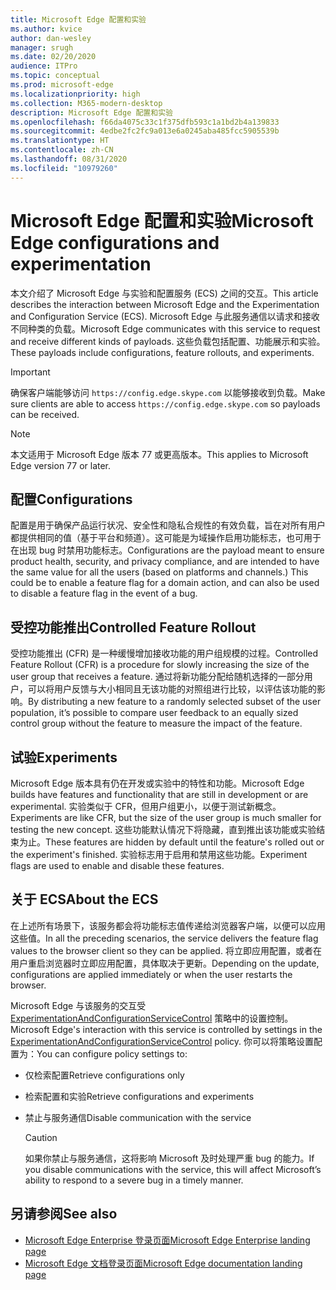 ```yaml
---
title: Microsoft Edge 配置和实验
ms.author: kvice
author: dan-wesley
manager: srugh
ms.date: 02/20/2020
audience: ITPro
ms.topic: conceptual
ms.prod: microsoft-edge
ms.localizationpriority: high
ms.collection: M365-modern-desktop
description: Microsoft Edge 配置和实验
ms.openlocfilehash: f66da4075c33c1f375dfb593c1a1bd2b4a139833
ms.sourcegitcommit: 4edbe2fc2fc9a013e6a0245aba485fcc5905539b
ms.translationtype: HT
ms.contentlocale: zh-CN
ms.lasthandoff: 08/31/2020
ms.locfileid: "10979260"
---
```

# <span data-ttu-id="f745b-103">Microsoft Edge 配置和实验</span><span class="sxs-lookup"><span data-stu-id="f745b-103">Microsoft Edge configurations and experimentation</span></span>

<span data-ttu-id="f745b-104">本文介绍了 Microsoft Edge 与实验和配置服务 (ECS) 之间的交互。</span><span class="sxs-lookup"><span data-stu-id="f745b-104">This article describes the interaction between Microsoft Edge and the Experimentation and Configuration Service (ECS).</span></span> <span data-ttu-id="f745b-105">Microsoft Edge 与此服务通信以请求和接收不同种类的负载。</span><span class="sxs-lookup"><span data-stu-id="f745b-105">Microsoft Edge communicates with this service to request and receive different kinds of payloads.</span></span> <span data-ttu-id="f745b-106">这些负载包括配置、功能展示和实验。</span><span class="sxs-lookup"><span data-stu-id="f745b-106">These payloads include configurations, feature rollouts, and experiments.</span></span>

> [!IMPORTANT]
> <span data-ttu-id="f745b-107">确保客户端能够访问 `https://config.edge.skype.com` 以能够接收到负载。</span><span class="sxs-lookup"><span data-stu-id="f745b-107">Make sure clients are able to access `https://config.edge.skype.com` so payloads can be received.</span></span>

> [!NOTE]
> <span data-ttu-id="f745b-108">本文适用于 Microsoft Edge 版本 77 或更高版本。</span><span class="sxs-lookup"><span data-stu-id="f745b-108">This applies to Microsoft Edge version 77 or later.</span></span>

## <span data-ttu-id="f745b-109">配置</span><span class="sxs-lookup"><span data-stu-id="f745b-109">Configurations</span></span>

<span data-ttu-id="f745b-110">配置是用于确保产品运行状况、安全性和隐私合规性的有效负载，旨在对所有用户都提供相同的值（基于平台和频道）。这可能是为域操作启用功能标志，也可用于在出现 bug 时禁用功能标志。</span><span class="sxs-lookup"><span data-stu-id="f745b-110">Configurations are the payload meant to ensure product health, security, and privacy compliance, and are intended to have the same value for all the users (based on platforms and channels.) This could be to enable a feature flag for a domain action, and can also be used to disable a feature flag in the event of a bug.</span></span>

## <span data-ttu-id="f745b-111">受控功能推出</span><span class="sxs-lookup"><span data-stu-id="f745b-111">Controlled Feature Rollout</span></span>

<span data-ttu-id="f745b-112">受控功能推出 (CFR) 是一种缓慢增加接收功能的用户组规模的过程。</span><span class="sxs-lookup"><span data-stu-id="f745b-112">Controlled Feature Rollout (CFR) is a procedure for slowly increasing the size of the user group that receives a feature.</span></span> <span data-ttu-id="f745b-113">通过将新功能分配给随机选择的一部分用户，可以将用户反馈与大小相同且无该功能的对照组进行比较，以评估该功能的影响。</span><span class="sxs-lookup"><span data-stu-id="f745b-113">By distributing a new feature to a randomly selected subset of the user population, it’s possible to compare user feedback to an equally sized control group without the feature to measure the impact of the feature.</span></span>

## <span data-ttu-id="f745b-114">试验</span><span class="sxs-lookup"><span data-stu-id="f745b-114">Experiments</span></span>

<span data-ttu-id="f745b-115">Microsoft Edge 版本具有仍在开发或实验中的特性和功能。</span><span class="sxs-lookup"><span data-stu-id="f745b-115">Microsoft Edge builds have features and functionality that are still in development or are experimental.</span></span> <span data-ttu-id="f745b-116">实验类似于 CFR，但用户组更小，以便于测试新概念。</span><span class="sxs-lookup"><span data-stu-id="f745b-116">Experiments are like CFR, but the size of the user group is much smaller for testing the new concept.</span></span> <span data-ttu-id="f745b-117">这些功能默认情况下将隐藏，直到推出该功能或实验结束为止。</span><span class="sxs-lookup"><span data-stu-id="f745b-117">These features are hidden by default until the feature's rolled out or the experiment's finished.</span></span> <span data-ttu-id="f745b-118">实验标志用于启用和禁用这些功能。</span><span class="sxs-lookup"><span data-stu-id="f745b-118">Experiment flags are used to enable and disable these features.</span></span>

## <span data-ttu-id="f745b-119">关于 ECS</span><span class="sxs-lookup"><span data-stu-id="f745b-119">About the ECS</span></span>

<span data-ttu-id="f745b-120">在上述所有场景下，该服务都会将功能标志值传递给浏览器客户端，以便可以应用这些值。</span><span class="sxs-lookup"><span data-stu-id="f745b-120">In all the preceding scenarios, the service delivers the feature flag values to the browser client so they can be applied.</span></span> <span data-ttu-id="f745b-121">将立即应用配置，或者在用户重启浏览器时立即应用配置，具体取决于更新。</span><span class="sxs-lookup"><span data-stu-id="f745b-121">Depending on the update, configurations are applied immediately or when the user restarts the browser.</span></span>

<span data-ttu-id="f745b-122">Microsoft Edge 与该服务的交互受 [ExperimentationAndConfigurationServiceControl](https://docs.microsoft.com/DeployEdge/microsoft-edge-policies#experimentationandconfigurationservicecontrol) 策略中的设置控制。</span><span class="sxs-lookup"><span data-stu-id="f745b-122">Microsoft Edge's interaction with this service is controlled by settings in the [ExperimentationAndConfigurationServiceControl](https://docs.microsoft.com/DeployEdge/microsoft-edge-policies#experimentationandconfigurationservicecontrol) policy.</span></span> <span data-ttu-id="f745b-123">你可以将策略设置配置为：</span><span class="sxs-lookup"><span data-stu-id="f745b-123">You can configure policy settings to:</span></span>

- <span data-ttu-id="f745b-124">仅检索配置</span><span class="sxs-lookup"><span data-stu-id="f745b-124">Retrieve configurations only</span></span>
- <span data-ttu-id="f745b-125">检索配置和实验</span><span class="sxs-lookup"><span data-stu-id="f745b-125">Retrieve configurations and experiments</span></span>
- <span data-ttu-id="f745b-126">禁止与服务通信</span><span class="sxs-lookup"><span data-stu-id="f745b-126">Disable communication with the service</span></span>

  > [!CAUTION]
  > <span data-ttu-id="f745b-127">如果你禁止与服务通信，这将影响 Microsoft 及时处理严重 bug 的能力。</span><span class="sxs-lookup"><span data-stu-id="f745b-127">If you disable communications with the service, this will affect Microsoft’s ability to respond to a severe bug in a timely manner.</span></span>

## <span data-ttu-id="f745b-128">另请参阅</span><span class="sxs-lookup"><span data-stu-id="f745b-128">See also</span></span>

- [<span data-ttu-id="f745b-129">Microsoft Edge Enterprise 登录页面</span><span class="sxs-lookup"><span data-stu-id="f745b-129">Microsoft Edge Enterprise landing page</span></span>](https://www.microsoftedgeinsider.com/enterprise)
- [<span data-ttu-id="f745b-130">Microsoft Edge 文档登录页面</span><span class="sxs-lookup"><span data-stu-id="f745b-130">Microsoft Edge documentation landing page</span></span>](https://docs.microsoft.com/DeployEdge/)
